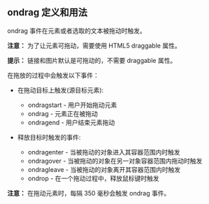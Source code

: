 ## ondrag 定义和用法

ondrag 事件在元素或者选取的文本被拖动时触发。

**注意：** 为了让元素可拖动，需要使用 HTML5 draggable 属性。

**提示：** 链接和图片默认是可拖动的，不需要 draggable 属性。

在拖放的过程中会触发以下事件：

- 在拖动目标上触发(源目标元素):

  - ondragstart - 用户开始拖动元素
  - ondrag - 元素正在被拖动
  - ondragend - 用户结束元素拖动
- 释放目标时触发的事件:

  - ondragenter - 当被拖动的对象进入其容器范围内时触发
  - ondragover - 当被拖动的对象在另一对象容器范围内拖动时触发
  - ondragleave - 当被拖动的对象离开其容器范围内时触发
  - ondrop - 在一个拖动过程中，释放鼠标键时触发

**注意：** 在拖动元素时，每隔 350 毫秒会触发 ondrag 事件。
